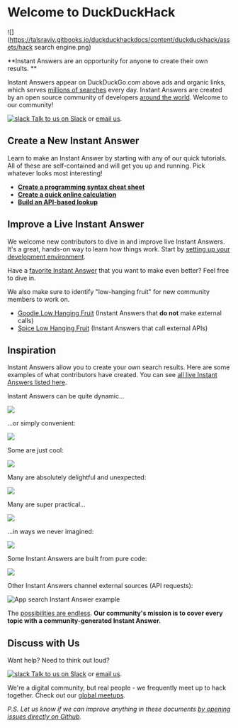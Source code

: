 # Welcome to DuckDuckHack

![](https://talsraviv.gitbooks.io/duckduckhackdocs/content/duckduckhack/assets/hack search engine.png)

**Instant Answers are an opportunity for anyone to create their own results. **

Instant Answers appear on DuckDuckGo.com above ads and organic links, which serves [millions of searches](https://duckduckgo.com/traffic.html) every day. Instant Answers are created by an open source community of developers [around the world](http://duckduckgo.meetup.com/). Welcome to our community!

[![slack](https://talsraviv.gitbooks.io/duckduckhackdocs/content/duckduckhack/assets/slack.png) Talk to us on Slack](mailto:QuackSlack@duckduckgo.com?subject=AddMe) or [email us](mailto:open@duckduckgo.com).

## Create a New Instant Answer

Learn to make an Instant Answer by starting with any of our quick tutorials. All of these are self-contained and will get you up and running. Pick whatever looks most interesting!

- **[Create a programming syntax cheat sheet](https://talsraviv.gitbooks.io/duckduckhackdocs/content/duckduckhack/walkthroughs/programming-syntax.html)**
- **[Create a quick online calculation](https://talsraviv.gitbooks.io/duckduckhackdocs/content/duckduckhack/walkthroughs/calculation.html)**
- **[Build an API-based lookup](https://talsraviv.gitbooks.io/duckduckhackdocs/content/duckduckhack/walkthroughs/forum-lookup.html)**

## Improve a Live Instant Answer

We welcome new contributors to dive in and improve live Instant Answers. It's a great, hands-on way to learn how things work. Start by [setting up your development environment](https://talsraviv.gitbooks.io/duckduckhackdocs/content/duckduckhack/welcome/setup-dev-environment.html).

Have a [favorite Instant Answer](http://duck.co/ia) that you want to make even better? Feel free to dive in. 

We also make sure to identify "low-hanging fruit" for new community members to work on. 

- [Goodie Low Hanging Fruit](https://github.com/duckduckgo/zeroclickinfo-goodies/issues?q=is%3Aopen+is%3Aissue+label%3A%22Low-Hanging+Fruit%22) (Instant Answers that **do not** make external calls) 
- [Spice Low Hanging Fruit](https://github.com/duckduckgo/zeroclickinfo-spice/issues?q=is%3Aopen+is%3Aissue+label%3A%22Low-Hanging+Fruit%22) (Instant Answers that call external APIs)

## Inspiration

Instant Answers allow you to create your own search results. Here are some examples of what contributors have created. You can see [all live Instant Answers listed here](https://duck.co/ia).

Instant Answers can be quite dynamic...

![](https://talsraviv.gitbooks.io/duckduckhackdocs/content/duckduckhack/assets/parking_ny.png)

...or simply convenient:

![](https://talsraviv.gitbooks.io/duckduckhackdocs/content/duckduckhack/assets/sales_tax.png)

Some are just cool: 

![](https://talsraviv.gitbooks.io/duckduckhackdocs/content/duckduckhack/assets/heads_tails.png)

Many are absolutely delightful and unexpected:

![](https://talsraviv.gitbooks.io/duckduckhackdocs/content/duckduckhack/assets/bpm_ms.png)

Many are super practical...

![](https://talsraviv.gitbooks.io/duckduckhackdocs/content/duckduckhack/assets/air_quality.png)

...in ways we never imagined:

![](https://talsraviv.gitbooks.io/duckduckhackdocs/content/duckduckhack/assets/blue_pill.png)

Some Instant Answers are built from pure code:

![](https://talsraviv.gitbooks.io/duckduckhackdocs/content/duckduckhack/assets/url_encode.png)

Other Instant Answers channel external sources (API requests):

![App search Instant Answer example](https://talsraviv.gitbooks.io/duckduckhackdocs/content/duckduckhack/assets/app_search_example.png)

The [possibilities are endless](https://duck.co/ia). **Our community's mission is to cover every topic with a community-generated Instant Answer.**

## Discuss with Us

Want help? Need to think out loud? 

[![slack](https://talsraviv.gitbooks.io/duckduckhackdocs/content/duckduckhack/assets/slack.png) Talk to us on Slack](mailto:QuackSlack@duckduckgo.com?subject=AddMe) or [email us](mailto:open@duckduckgo.com).

We're a digital community, but real people - we frequently meet up to hack together. Check out our [global meetups](http://duckduckgo.meetup.com/).

*P.S. Let us know if we can improve anything in these documents [by opening issues directly on Github](https://github.com/duckduckgo/duckduckgo-documentation).*